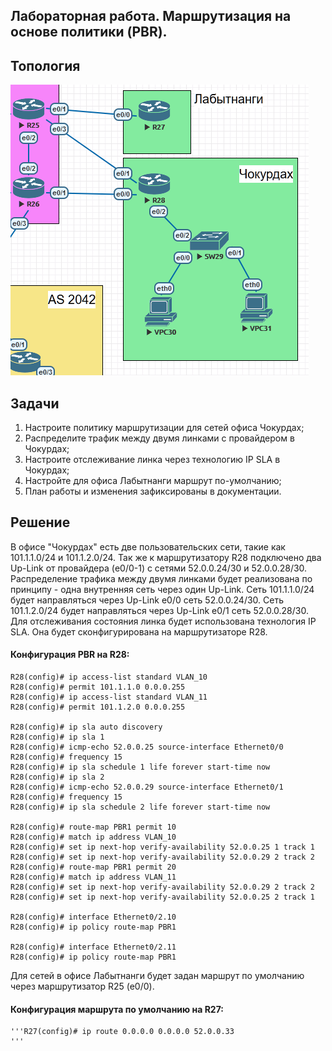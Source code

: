 Лабораторная работа. Маршрутизация на основе политики (PBR). 
---------

Топология
---------

![](media/073df55cf8a389967d537a5c28c4e12e.png)

Задачи
---------

1. Настроите политику маршрутизации для сетей офиса Чокурдах;
2. Распределите трафик между двумя линками с провайдером в Чокурдах;
3. Настроите отслеживание линка через технологию IP SLA в Чокурдах;
4. Настройте для офиса Лабытнанги маршрут по-умолчанию;
5. План работы и изменения зафиксированы в документации.


Решение
---------

В офисе "Чокурдах" есть две пользовательских сети, такие как 101.1.1.0/24 и 101.1.2.0/24.
Так же к маршрутизатору R28 подключено два Up-Link от провайдера (e0/0-1) с сетями 52.0.0.24/30 и 52.0.0.28/30.
Распределение трафика между двумя линками будет реализована по принципу - одна внутренняя сеть через один Up-Link.
Сеть 101.1.1.0/24 будет направляться через Up-Link e0/0 сеть 52.0.0.24/30.
Сеть 101.1.2.0/24 будет направляться через Up-Link e0/1 сеть 52.0.0.28/30.
Для отслеживания состояния линка будет использована технология IP SLA. Она будет сконфигурирована на маршрутизаторе R28.

#### Конфигурация PBR на R28:

```
R28(config)# ip access-list standard VLAN_10
R28(config)# permit 101.1.1.0 0.0.0.255
R28(config)# ip access-list standard VLAN_11
R28(config)# permit 101.1.2.0 0.0.0.255

R28(config)# ip sla auto discovery
R28(config)# ip sla 1
R28(config)# icmp-echo 52.0.0.25 source-interface Ethernet0/0
R28(config)# frequency 15
R28(config)# ip sla schedule 1 life forever start-time now
R28(config)# ip sla 2
R28(config)# icmp-echo 52.0.0.29 source-interface Ethernet0/1
R28(config)# frequency 15
R28(config)# ip sla schedule 2 life forever start-time now

R28(config)# route-map PBR1 permit 10
R28(config)# match ip address VLAN_10
R28(config)# set ip next-hop verify-availability 52.0.0.25 1 track 1
R28(config)# set ip next-hop verify-availability 52.0.0.29 2 track 2
R28(config)# route-map PBR1 permit 20
R28(config)# match ip address VLAN_11
R28(config)# set ip next-hop verify-availability 52.0.0.29 2 track 2
R28(config)# set ip next-hop verify-availability 52.0.0.25 2 track 1

R28(config)# interface Ethernet0/2.10
R28(config)# ip policy route-map PBR1

R28(config)# interface Ethernet0/2.11
R28(config)# ip policy route-map PBR1
```

Для сетей в офисе Лабытнанги будет задан маршрут по умолчанию через маршрутизатор R25 (e0/0).

#### Конфигурация маршрута по умолчанию на R27:

	'''R27(config)# ip route 0.0.0.0 0.0.0.0 52.0.0.33
	'''
